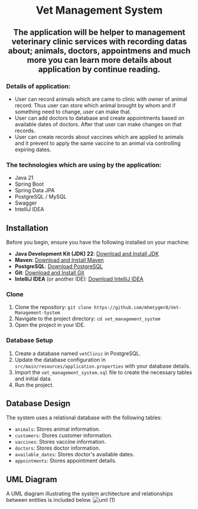 # <p align="center">Vet Management System</p>

## <p align="center">The application will be helper to management veterinary clinic services with recording datas about; animals, doctors, appointmens and much more you can learn more details about application by continue reading.</p>

### Details of application:
- User can record animals which are came to clinic with owner of animal record. Thus user can store which animal brought by whom and if something need to change, user can make that.
- User can add doctors to database and create appointments based on available dates of doctors. After that user can make changes on that records.
- User can create records about vaccines which are applied to animals and it prevent to apply the same vaccine to an animal via controlling expiring dates.

### The technologies which are using by the application:
- Java 21
- Spring Boot
- Spring Data JPA
- PostgreSQL / MySQL
- Swagger
- IntelliJ IDEA

## Installation

Before you begin, ensure you have the following installed on your machine:

- **Java Development Kit (JDK) 22**: [Download and Install JDK](https://www.oracle.com/java/technologies/javase-jdk21-downloads.html)
- **Maven**: [Download and Install Maven](https://maven.apache.org/install.html)
- **PostgreSQL**: [Download PostgreSQL](https://www.postgresql.org/download/)
- **Git**: [Download and Install Git](https://git-scm.com/book/en/v2/Getting-Started-Installing-Git)
- **IntelliJ IDEA** (or another IDE): [Download IntelliJ IDEA](https://www.jetbrains.com/idea/download/)


### Clone

1. Clone the repository: `git clone https://github.com/mhmtygmr0/Vet-Management-System`
2. Navigate to the project directory: `cd vet_management_system`
3. Open the project in your IDE.

### Database Setup

1. Create a database named `vetClinic` in PostgreSQL.
2. Update the database configuration in `src/main/resources/application.properties` with your database details.
3. Import the `vet_management_system.sql` file to create the necessary tables and initial data.
4. Run the project.

## Database Design

The system uses a relational database with the following tables:

- `animals`: Stores animal information.
- `customers`: Stores customer information.
- `vaccines`: Stores vaccine information.
- `doctors`: Stores doctor information.
- `available_dates`: Stores doctor's available dates.
- `appointments`: Stores appointment details.


## UML Diagram
A UML diagram illustrating the system architecture and relationships between entities is included below.
![uml (1)](https://github.com/user-attachments/assets/787e8d26-3771-42c9-9037-e599245cad75)
